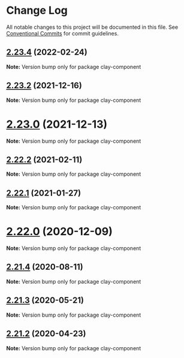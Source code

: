 # Change Log

All notable changes to this project will be documented in this file.
See [Conventional Commits](https://conventionalcommits.org) for commit guidelines.

## [2.23.4](https://github.com/liferay/clay/tree/master/packages/clay-component/compare/v2.23.3...v2.23.4) (2022-02-24)

**Note:** Version bump only for package clay-component





## [2.23.2](https://github.com/liferay/clay/compare/v2.23.1...v2.23.2) (2021-12-16)

**Note:** Version bump only for package clay-component





# [2.23.0](https://github.com/liferay/clay/tree/master/packages/clay-component/compare/v2.22.4...v2.23.0) (2021-12-13)

**Note:** Version bump only for package clay-component





## [2.22.2](https://github.com/liferay/clay/tree/master/packages/clay-component/compare/v2.22.1...v2.22.2) (2021-02-11)

**Note:** Version bump only for package clay-component





## [2.22.1](https://github.com/liferay/clay/tree/master/packages/clay-component/compare/v2.22.0...v2.22.1) (2021-01-27)

**Note:** Version bump only for package clay-component





# [2.22.0](https://github.com/liferay/clay/tree/master/packages/clay-component/compare/v2.21.5...v2.22.0) (2020-12-09)

**Note:** Version bump only for package clay-component





## [2.21.4](https://github.com/liferay/clay/tree/master/packages/clay-component/compare/v2.21.3...v2.21.4) (2020-08-11)

**Note:** Version bump only for package clay-component





## [2.21.3](https://github.com/liferay/clay/tree/master/packages/clay-component/compare/v2.21.2...v2.21.3) (2020-05-21)

**Note:** Version bump only for package clay-component





## [2.21.2](https://github.com/liferay/clay/tree/master/packages/clay-component/compare/v2.21.1...v2.21.2) (2020-04-23)

**Note:** Version bump only for package clay-component

